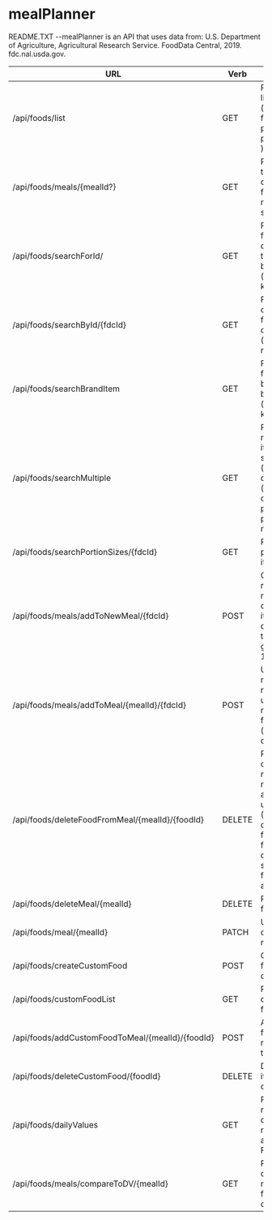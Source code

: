# mealPlanner

README.TXT
--mealPlanner is an API that uses data from: 
U.S. Department of Agriculture, Agricultural Research Service. FoodData Central, 2019. fdc.nal.usda.gov.

| URL                         | Verb          | Purpose                                                                 |
| --------------------------- | ------------- | ----------------------------------------------------------------------- |
| /api/foods/list	      |	GET            | Returns paged list of foods (queries: format(string), pageSize(int), pageNumber(int) ) |
| /api/foods/meals/{mealId?}   | GET           | Returns data for the list of created meals or for a specific meal if mealId is specified|
| /api/foods/searchForId/  | GET           | Returns list of food descriptions and their fdcIds based on search (query) keywords  |
| /api/foods/searchById/{fdcId}| GET           | Fetches data for one specific food item based on fdcId   (optional query: nutrientNums)       |
| /api/foods/searchBrandItem |  GET           | Returns list of foods including brand items based on search (query) keywords |
| /api/foods/searchMultiple |    GET   | Returns data for multiple food items (comma separated). (required queries: fdcIds) (optional queries: format, pageSize, pageNumber, nutrientNums)      |
| /api/foods/searchPortionSizes/{fdcId}| GET  | Returns list of portion sizes for item                  | 
| /api/foods/meals/addToNewMeal/{fdcId}| POST  | Creates and returns new meal object containing food item (optional query parameter to specify grams: default 100) |
| /api/foods/meals/addToMeal/{mealId}/{fdcId} | POST | Updates and returns specified meal with updated nutritional info from food (optional grams query) |
| /api/foods/deleteFoodFromMeal/{mealId}/{foodId} | DELETE | Removes food object from meal, updates nutrient values and returns updated meal (NOTE: foodid is different from fdcid and is found in meal data listed after specific food's foodNutrients array as "_id")|
| /api/foods/deleteMeal/{mealId} | DELETE     | Removes meal from database      |
| /api/foods/meal/{mealId}     |   PATCH      | Update or add description for meal      |
| /api/foods/createCustomFood  |   POST       | Creates new food item based on given data |
| /api/foods/customFoodList    |   GET        | Returns list of created custom foods      |
| /api/foods/addCustomFoodToMeal/{mealId}/{foodId}|  POST  | Adds custom food item and nutrient values to meal |
| /api/foods/deleteCustomFood/{foodId}  |   DELETE       | Deletes food item from database  |
| /api/foods/dailyValues       | GET          | Returns list of recommended daily values for nutrients according to FDA guidelines |
| /api/foods/meals/compareToDV/{mealId} | GET | Returns list comparing nutrient values from meal to dailyValues |
